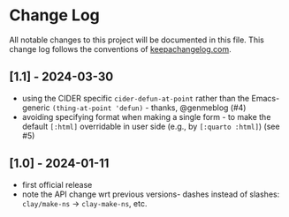 # Change Log
All notable changes to this project will be documented in this file. This change log follows the conventions of [keepachangelog.com](http://keepachangelog.com/).

## [1.1] - 2024-03-30
- using the CIDER specific `cider-defun-at-point` rather than the Emacs-generic `(thing-at-point 'defun)` - thanks, @genmeblog (#4)
- avoiding specifying format when making a single form - to make the default `[:html]` overridable in user side (e.g., by `[:quarto :html]`) (see #5)

## [1.0] - 2024-01-11
- first official release
- note the API change wrt previous versions- dashes instead of slashes: `clay/make-ns` -> `clay-make-ns`, etc.
